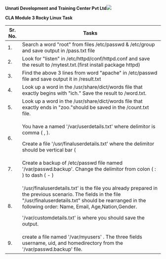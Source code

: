 ﻿**Unnati Development and Training Center Pvt Ltd![](Aspose.Words.71eb1e54-4e00-4a16-8c33-97042e795b7b.001.png)**

**CLA Module 3 Rocky Linux Task**



|**Sr. No.**|**Tasks**|
| - | - |
|1\.|Search a word "root" from files /etc/passwd & /etc/group and save output in /pass.txt file|
|2\.|Look for "listen" in /etc/httpd/conf/httpd.conf and save the result to /mytest.txt.(first install package httpd)|
|3\.|Find the above 3 lines from word "apache" in /etc/passwd file and save output it in /result.txt|
|4\.|Look up a word in the /usr/share/dict/words file that exactly begins with "ich." Save the result to /word.txt.|
|5\.|Look up a word in the /usr/share/dict/words file that exactly ends in "zoo."should be saved in the /count.txt file.|
|6\.|<p>You have a named '/var/userdetails.txt' where delimitor is comma ( , ).</p><p>Create a file '/usr/finaluserdetails.txt' where the delimitor should be vertical bar ( | ).</p>|
|7\.|Create a backup of /etc/passwd file named '/var/passwd.backup'. Change the delimitor from colon ( : ) to dash ( - )|
|8\.|<p>'/usr/finaluserdetails.txt' is the file you already prepared in the previous scenario. The fields in the file "/usr/finaluserdetails.txt" should be rearranged in the following order: Name, Email, Age,Nation,Gender.</p><p>'/var/customdetails.txt' is where you should save the output.</p>|
|9\.|create a file named '/var/myusers' . The three fields username, uid, and homedirectory from the '/var/passwd.backup' file.|

